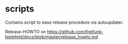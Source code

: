# scripts
Contains script to ease release procedure via autoupdater.

Release-HOWTO on https://github.com/freifunk-bielefeld/docs/blob/master/release_howto.md
